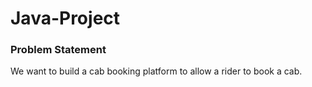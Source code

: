 # Java-Project
###  Problem Statement 
We want to build a cab booking platform to allow a rider to book a cab.
